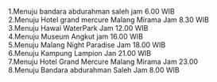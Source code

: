 1.Menuju bandara abdurahman saleh jam 6.00 WIB<br>
2.Menuju Hotel grand mercure Malang Mirama Jam 8.30 WIB<br>
3.Menuju Hawai WaterPark Jam 12.00 WIB<br>
4.Menuju Museum Angkut jam 16.00 WIB<br>
5.Menuju Malang Night Paradise Jam 18.00 WIB<br>
6.Menuju Kampung Lampion Jan 21.00 WIB <br>
7.Menuju Hotel Grand Mercure Malang Mirama Jam 23.00<br>
8.Menuju Bandara abdurahman Saleh Jam 8.00 WIB<br>
